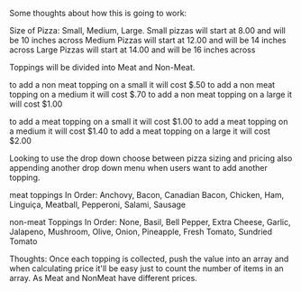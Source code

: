 Some thoughts about how this is going to work:

Size of Pizza: Small, Medium, Large.
Small pizzas will start at 8.00 and will be 10 inches across
Medium Pizzas will start at 12.00 and will be 14 inches across
Large Pizzas will start at 14.00 and will be 16 inches across

Toppings will be divided into Meat and Non-Meat.

to add a non meat topping on a small it will cost $.50
to add a non meat topping on a medium it will cost $.70
to add a non meat topping on a large it will cost $1.00

to add a meat topping on a small it will cost $1.00
to add a meat topping on a medium it will cost $1.40
to add a meat topping on a large it will cost $2.00

Looking to use the drop down choose between pizza sizing and pricing
also appending another drop down menu when users want to add another
topping.

meat toppings In Order: Anchovy, Bacon, Canadian Bacon, Chicken, Ham, Linguiça, Meatball,  Pepperoni, Salami, Sausage

non-meat Toppings In Order: None, Basil, Bell Pepper, Extra Cheese, Garlic, Jalapeno, Mushroom, Olive, Onion, Pineapple, Fresh Tomato, Sundried Tomato


Thoughts: Once each topping is collected, push the value into an array and when calculating price it'll be easy just to count the number of items in an array. As Meat and NonMeat have different prices.

